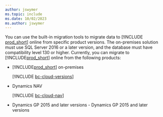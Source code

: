 ```yaml
---
author: jswymer
ms.topic: include
ms.date: 10/02/2023
ms.author: jswymer
---
```

You can use the built-in migration tools to migrate data to [!INCLUDE [prod_short](prod_short.md)] online from specific product versions. The on-premises solution must use SQL Server 2016 or a later version, and the database must have compatibility level 130 or higher. Currently, you can migrate to [!INCLUDE[prod_short](prod_short.md)] online from the following products:

- [!INCLUDE[prod_short](prod_short.md)] on-premises  

  [!INCLUDE [bc-cloud-versions](bc-cloud-versions.md)]
- Dynamics NAV

  [!INCLUDE [bc-cloud-nav](../includes/bc-cloud-nav.md)]
- Dynamics GP 2015 and later versions  - Dynamics GP 2015 and later versions  